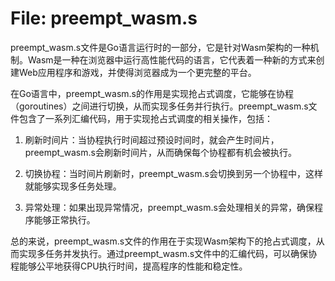 # File: preempt_wasm.s

preempt_wasm.s文件是Go语言运行时的一部分，它是针对Wasm架构的一种机制。Wasm是一种在浏览器中运行高性能代码的语言，它代表着一种新的方式来创建Web应用程序和游戏，并使得浏览器成为一个更完整的平台。

在Go语言中，preempt_wasm.s的作用是实现抢占式调度，它能够在协程（goroutines）之间进行切换，从而实现多任务并行执行。preempt_wasm.s文件包含了一系列汇编代码，用于实现抢占式调度的相关操作，包括：

1. 刷新时间片：当协程执行时间超过预设时间时，就会产生时间片，preempt_wasm.s会刷新时间片，从而确保每个协程都有机会被执行。

2. 切换协程：当时间片刷新时，preempt_wasm.s会切换到另一个协程中，这样就能够实现多任务处理。

3. 异常处理：如果出现异常情况，preempt_wasm.s会处理相关的异常，确保程序能够正常执行。

总的来说，preempt_wasm.s文件的作用在于实现Wasm架构下的抢占式调度，从而实现多任务并发执行。通过preempt_wasm.s文件中的汇编代码，可以确保协程能够公平地获得CPU执行时间，提高程序的性能和稳定性。

